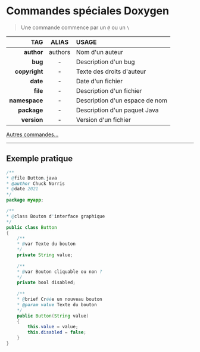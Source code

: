 # Commandes spéciales Doxygen

> Une commande commence par un `@` ou un `\`

|TAG|ALIAS|USAGE|
|--:|:--:|:--|
|**author**|authors|Nom d'un auteur|
|**bug**|-|Description d'un bug|
|**copyright**|-|Texte des droits d'auteur|
|**date**|-|Date d'un fichier|
|**file**|-|Description d'un fichier|
|**namespace**|-|Description d'un espace de nom|
|**package**|-|Description d'un paquet Java|
|**version**|-|Version d'un fichier|

[Autres commandes...](https://www.doxygen.nl/manual/commands.html)

---

## Exemple pratique

```java
/**
* @file Button.java
* @author Chuck Norris
* @date 2021
*/
package myapp;

/**
* @class Bouton d'interface graphique
*/
public class Button
{
	/**
	* @var Texte du bouton
	*/
	private String value;
	
	/**
	* @var Bouton cliquable ou non ?
	*/
	private bool disabled;
	
	/**
	* @brief Créée un nouveau bouton
	* @param value Texte du bouton
	*/
	public Button(String value)
	{
		this.value = value;
		this.disabled = false;
	}
}
```
